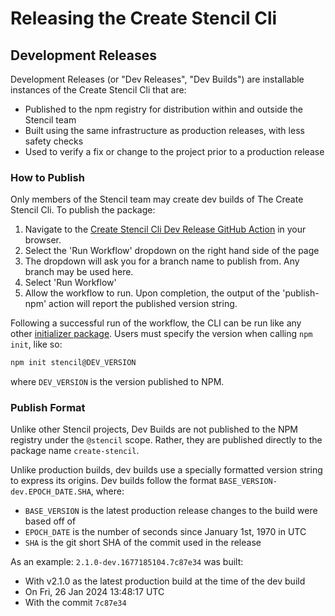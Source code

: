 # Releasing the Create Stencil Cli

## Development Releases

Development Releases (or "Dev Releases", "Dev Builds") are installable instances of the Create Stencil Cli that are:
- Published to the npm registry for distribution within and outside the Stencil team
- Built using the same infrastructure as production releases, with less safety checks
- Used to verify a fix or change to the project prior to a production release

### How to Publish

Only members of the Stencil team may create dev builds of The Create Stencil Cli.
To publish the package:
1. Navigate to the [Create Stencil Cli Dev Release GitHub Action](https://github.com/stenciljs/create-stencil/actions/workflows/release-dev.yml) in your browser.
2. Select the 'Run Workflow' dropdown on the right hand side of the page
3. The dropdown will ask you for a branch name to publish from. Any branch may be used here.
4. Select 'Run Workflow'
5. Allow the workflow to run. Upon completion, the output of the 'publish-npm' action will report the published version string.

Following a successful run of the workflow, the CLI can be run like any other [initializer package](https://docs.npmjs.com/cli/commands/npm-init).
Users must specify the version when calling `npm init`, like so:
```bash
npm init stencil@DEV_VERSION
```
where `DEV_VERSION` is the version published to NPM.

### Publish Format

Unlike other Stencil projects, Dev Builds are not published to the NPM registry under the `@stencil` scope.
Rather, they are published directly to the package name `create-stencil`.

Unlike production builds, dev builds use a specially formatted version string to express its origins.
Dev builds follow the format `BASE_VERSION-dev.EPOCH_DATE.SHA`, where:
- `BASE_VERSION` is the latest production release changes to the build were based off of
- `EPOCH_DATE` is the number of seconds since January 1st, 1970 in UTC
- `SHA` is the git short SHA of the commit used in the release

As an example: `2.1.0-dev.1677185104.7c87e34` was built:
- With v2.1.0 as the latest production build at the time of the dev build
- On Fri, 26 Jan 2024 13:48:17 UTC
- With the commit `7c87e34`